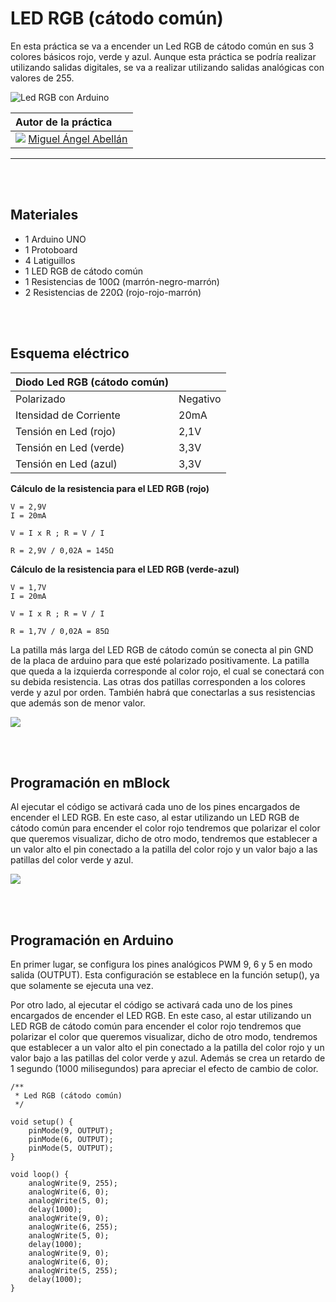 # LED RGB (cátodo común)

En esta práctica se va a encender un Led RGB de cátodo común en sus 3 colores básicos rojo, verde y azul. Aunque esta práctica se podría realizar utilizando salidas digitales, se va a realizar utilizando salidas analógicas con valores de 255.

![Led RGB con Arduino](practica.gif)

| Autor de la práctica |
| :---                 |
| ![](https://avatars0.githubusercontent.com/u/12022187?s=20)  [Miguel Ángel Abellán](https://github.com/migueabellan) |

---


<br><br>


## Materiales

- 1 Arduino UNO
- 1 Protoboard
- 4 Latiguillos
- 1 LED RGB de cátodo común
- 1 Resistencias de 100Ω (marrón-negro-marrón)
- 2 Resistencias de 220Ω (rojo-rojo-marrón)


<br><br>


## Esquema eléctrico


| Diodo Led RGB (cátodo común)     |          |
| -------------------------------- | -------- |
| Polarizado                       | Negativo |
| Itensidad de Corriente           | 20mA     |
| Tensión en Led (rojo)            | 2,1V     |
| Tensión en Led (verde)           | 3,3V     |
| Tensión en Led (azul)            | 3,3V     |

**Cálculo de la resistencia para el LED RGB (rojo)**

```
V = 2,9V
I = 20mA

V = I x R ; R = V / I

R = 2,9V / 0,02A = 145Ω 
```

**Cálculo de la resistencia para el LED RGB (verde-azul)**

```
V = 1,7V
I = 20mA

V = I x R ; R = V / I

R = 1,7V / 0,02A = 85Ω 
```

La patilla más larga del LED RGB de cátodo común se conecta al pin GND de la placa de arduino para que esté polarizado positivamente. La patilla que queda a la izquierda corresponde al color rojo, el cual se conectará con su debida resistencia. Las otras dos patillas corresponden a los colores verde y azul por orden. También habrá que conectarlas a sus resistencias que además son de menor valor.

![](fritzing.png)


<br><br>


## Programación en mBlock

Al ejecutar el código se activará cada uno de los pines encargados de encender el LED RGB. En este caso, al estar utilizando un LED RGB de cátodo común para encender el color rojo tendremos que polarizar el color que queremos visualizar, dicho de otro modo, tendremos que establecer a un valor alto el pin conectado a la patilla del color rojo y un valor bajo a las patillas del color verde y azul.

![](mblock.png)


<br><br>


## Programación en Arduino

En primer lugar, se configura los pines analógicos PWM 9, 6 y 5 en modo salida (OUTPUT). Esta configuración se establece en la función setup(), ya que solamente se ejecuta una vez.

Por otro lado, al ejecutar el código se activará cada uno de los pines encargados de encender el LED RGB. En este caso, al estar utilizando un LED RGB de cátodo común para encender el color rojo tendremos que polarizar el color que queremos visualizar, dicho de otro modo, tendremos que establecer a un valor alto el pin conectado a la patilla del color rojo y un valor bajo a las patillas del color verde y azul. Además se crea un retardo de 1 segundo (1000 milisegundos) para apreciar el efecto de cambio de color.

```cpp+lineNumbers:true
/**
 * Led RGB (cátodo común)
 */

void setup() {
    pinMode(9, OUTPUT);
    pinMode(6, OUTPUT);
    pinMode(5, OUTPUT);
}

void loop() {
    analogWrite(9, 255);
    analogWrite(6, 0);
    analogWrite(5, 0);
    delay(1000);
    analogWrite(9, 0);
    analogWrite(6, 255);
    analogWrite(5, 0);
    delay(1000);
    analogWrite(9, 0);
    analogWrite(6, 0);
    analogWrite(5, 255);
    delay(1000);
}
```